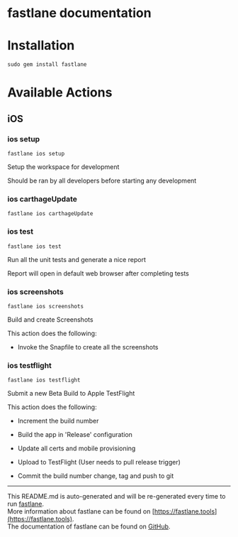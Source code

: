 fastlane documentation
================
# Installation
```
sudo gem install fastlane
```
# Available Actions
## iOS
### ios setup
```
fastlane ios setup
```
Setup the workspace for development

Should be ran by all developers before starting any development
### ios carthageUpdate
```
fastlane ios carthageUpdate
```

### ios test
```
fastlane ios test
```
Run all the unit tests and generate a nice report

Report will open in default web browser after completing tests
### ios screenshots
```
fastlane ios screenshots
```
Build and create Screenshots

This action does the following:



- Invoke the Snapfile to create all the screenshots
### ios testflight
```
fastlane ios testflight
```
Submit a new Beta Build to Apple TestFlight

This action does the following:



- Increment the build number

- Build the app in 'Release' configuration

- Update all certs and mobile provisioning

- Upload to TestFlight (User needs to pull release trigger)

- Commit the build number change, tag and push to git

----

This README.md is auto-generated and will be re-generated every time to run [fastlane](https://fastlane.tools).  
More information about fastlane can be found on [https://fastlane.tools](https://fastlane.tools).  
The documentation of fastlane can be found on [GitHub](https://github.com/fastlane/fastlane).